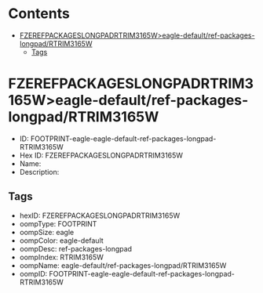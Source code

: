 



Contents
========

* [FZEREFPACKAGESLONGPADRTRIM3165W>eagle-default/ref-packages-longpad/RTRIM3165W](#fzerefpackageslongpadrtrim3165weagle-defaultref-packages-longpadrtrim3165w)
	* [Tags](#tags)

# FZEREFPACKAGESLONGPADRTRIM3165W>eagle-default/ref-packages-longpad/RTRIM3165W

- ID: FOOTPRINT-eagle-eagle-default-ref-packages-longpad-RTRIM3165W
- Hex ID: FZEREFPACKAGESLONGPADRTRIM3165W
- Name: 
- Description: 

## Tags

- hexID: FZEREFPACKAGESLONGPADRTRIM3165W
- oompType: FOOTPRINT
- oompSize: eagle
- oompColor: eagle-default
- oompDesc: ref-packages-longpad
- oompIndex: RTRIM3165W
- oompName: eagle-default/ref-packages-longpad/RTRIM3165W
- oompID: FOOTPRINT-eagle-eagle-default-ref-packages-longpad-RTRIM3165W
